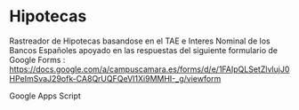 # Hipotecas

Rastreador de Hipotecas basandose en el TAE e Interes Nominal de los Bancos Españoles apoyado en las respuestas del siguiente formulario de Google Forms : https://docs.google.com/a/campuscamara.es/forms/d/e/1FAIpQLSetZlvlujJ0HPeImSvaJ29ofk-CA8QrUQFQeVI1Xi9MMHI-_g/viewform

Google Apps Script
